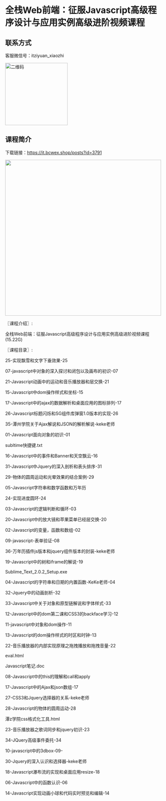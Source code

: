 # 全栈Web前端：征服Javascript高级程序设计与应用实例高级进阶视频课程

## 联系方式

客服微信号：itziyuan_xiaozhi

<img src="https://ziyuanyun.oss-cn-guangzhou.aliyuncs.com/common/20240614073449/666b82192834a.jpg" width="200" height="200" alt="二维码">

## 课程简介

下载链接：https://it.bcwex.shop/posts?id=3791

<img src="https://ziyuanyun.oss-cn-guangzhou.aliyuncs.com/yun/20240515185334/6644942ebaf8d.jpg" width="500" alt="">

  〖课程介绍〗:

 全栈Web前端：征服Javascript高级程序设计与应用实例高级进阶视频课程(15.22G)

 〖课程目录〗:

 25-实现飘雪和文字下垂效果-25

 07-javascript中对象的深入探讨和闭包以及画布的初识-07

 21-Javascript动画中的运动和音乐播放器和层交换-21

 15-Javascript中dom操作样式和坐标-15

 17-Javascript中的ajax的数据解析和桌面应用的图标排列-17

 26-Javascript标题闪烁和SG组件库弹窗1.0版本的实现-26

 35-潭州学院关于Ajax解说和JSON的解析解说-keke老师

 01-Javascript面向对象的初识-01

 subltime快捷键.txt

 16-Javascript中的事件和Banner和天空飘云-16

 31-Javascript中Jquery的深入剖析和表头排序-31

 29-物体的圆周运动和光晕效果的结合案例-29

 05-Javascript字符串和数学函数和万年历

 24-实现进度圆环-24

 03-Javascript的逻辑判断和循环-03

 20-Javascript中的放大镜和苹果菜单已经层交换-20

 02-Javascript的变量，函数和数组-02

 09-javascript-表单验证-08

 36-万年历插件js版本和jquery组件版本的封装-keke老师

 19-Javascript中的树和iframe的解说-19

 Sublime_Text_2.0.2_Setup.exe

 04-Javascript的字符串和日期的内置函数-KeKe老师-04

 32-Jquery中的动画剖析-32

 33-Javascript中关于对象和原型链解说和字体样式-33

 12-Javascript中的dom第二课和CSS3的backface学习-12

 11-javascript中对象和dom操作-11

 13-Javascript的dom操作样式的时区和时钟-13

 22-音乐播放器的内部实现原理之拖拽播放和拖拽音量-22

 eval.html

 Javascript笔记.doc

 08-Javascript中的this的理解和call和apply

 17-Javascript中的Ajax和json数组-17

 27-CSS3和Jquery选择器的关系-keke老师

 28-Javascript的物体的圆周运动-28

 潭z学院css格式化工具.html

 23-音乐播放器之歌词同步和jquery初识-23

 34-JQuery高级事件委托-34

 10-javascript中的3dbox-09-

 30-Jquery的深入认识和选择器-keke老师

 18-Javascript瀑布流的实现和桌面应用resize-18

 06-Javascript中的函数认识-06

 14-Javascript实现动画小球和代码实时预览和编辑-14

  